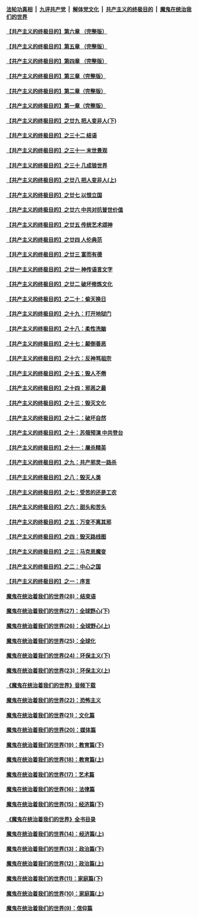 ####  [法轮功真相](../../../../basic/blob/master/README.md?t=12131813) &nbsp;|&nbsp; [九评共产党](../../../../9ping.md/blob/master/README.md?t=12131813) &nbsp;|&nbsp; [解体党文化](../../../../jtdwh.md/blob/master/README.md?t=12131813)  &nbsp;|&nbsp; [共产主义的终极目的](../../../../gczydzjmd.md/blob/master/README.md?t=12131813) &nbsp;|&nbsp; [魔鬼在统治我们的世界](../../../../mgztzwmdsj.md/blob/master/README.md?t=12131813) 

#### [【共产主义的终极目的】第六章 （完整版）](../pages/nsc422/n11428913.md?t=12131813) 

#### [【共产主义的终极目的】第五章 （完整版）](../pages/nsc422/n11428912.md?t=12131813) 

#### [【共产主义的终极目的】第四章 （完整版）](../pages/nsc422/n11428907.md?t=12131813) 

#### [【共产主义的终极目的】第三章（完整版）](../pages/nsc422/n11428848.md?t=12131813) 

#### [【共产主义的终极目的】第二章（完整版）](../pages/nsc422/n11428831.md?t=12131813) 

#### [【共产主义的终极目的】第一章（完整版）](../pages/nsc422/n11417651.md?t=12131813) 

#### [【共产主义的终极目的】之廿九 把人变非人(下)](../pages/nsc422/n11344140.md?t=12131813) 

#### [【共产主义的终极目的】之三十二 结语](../pages/nsc422/n11360535.md?t=12131813) 

#### [【共产主义的终极目的】之三十一 末世景观](../pages/nsc422/n11351129.md?t=12131813) 

#### [【共产主义的终极目的】之三十 几成狼世界](../pages/nsc422/n11348280.md?t=12131813) 

#### [【共产主义的终极目的】之廿八 把人变非人(上)](../pages/nsc422/n11340492.md?t=12131813) 

#### [【共产主义的终极目的】之廿七 以恨立国](../pages/nsc422/n11336944.md?t=12131813) 

#### [【共产主义的终极目的】之廿六 中共对抗普世价值](../pages/nsc422/n11324785.md?t=12131813) 

#### [【共产主义的终极目的】之廿五 传统艺术颂神](../pages/nsc422/n11296396.md?t=12131813) 

#### [【共产主义的终极目的】之廿四 人伦典范](../pages/nsc422/n11296397.md?t=12131813) 

#### [【共产主义的终极目的】之廿三 富而有德](../pages/nsc422/n11283598.md?t=12131813) 

#### [【共产主义的终极目的】之廿一 神传语言文字](../pages/nsc422/n11263265.md?t=12131813) 

#### [【共产主义的终极目的】之廿二 破坏修炼文化](../pages/nsc422/n11245728.md?t=12131813) 

#### [【共产主义的终极目的】之二十：偷天换日](../pages/nsc422/n11238846.md?t=12131813) 

#### [【共产主义的终极目的】之十九：打开地狱门](../pages/nsc422/n11206376.md?t=12131813) 

#### [【共产主义的终极目的】之十八：柔性洗脑](../pages/nsc422/n11199994.md?t=12131813) 

#### [【共产主义的终极目的】之十七：颠倒善恶](../pages/nsc422/n11179782.md?t=12131813) 

#### [【共产主义的终极目的】之十六：反神骂祖宗](../pages/nsc422/n11166798.md?t=12131813) 

#### [【共产主义的终极目的】之十五：毁人不倦](../pages/nsc422/n11166792.md?t=12131813) 

#### [【共产主义的终极目的】之十四：邪恶之最](../pages/nsc422/n11150249.md?t=12131813) 

#### [【共产主义的终极目的】之十三：毁灭文化](../pages/nsc422/n11135227.md?t=12131813) 

#### [【共产主义的终极目的】之十二：破坏自然](../pages/nsc422/n11135214.md?t=12131813) 

#### [【共产主义的终极目的】之十：苏俄预演 中共登台](../pages/nsc422/n11118424.md?t=12131813) 

#### [【共产主义的终极目的】之十一：屠杀精英](../pages/nsc422/n11118442.md?t=12131813) 

#### [【共产主义的终极目的】之九：共产邪灵一路杀](../pages/nsc422/n11114139.md?t=12131813) 

#### [【共产主义的终极目的】之八：毁灭人类](../pages/nsc422/n11108503.md?t=12131813) 

#### [【共产主义的终极目的】之七：受苦的还是工农](../pages/nsc422/n11101809.md?t=12131813) 

#### [【共产主义的终极目的】之六：甜头和苦头](../pages/nsc422/n11096971.md?t=12131813) 

#### [【共产主义的终极目的】之五：万变不离其邪](../pages/nsc422/n11091285.md?t=12131813) 

#### [【共产主义的终极目的】之四：毁灭路线图](../pages/nsc422/n11086284.md?t=12131813) 

#### [【共产主义的终极目的】之三：马克思魔变](../pages/nsc422/n11061941.md?t=12131813) 

#### [【共产主义的终极目的】之二：中心之国](../pages/nsc422/n11047728.md?t=12131813) 

#### [【共产主义的终极目的】之一：序言](../pages/nsc422/n11086077.md?t=12131813) 

#### [魔鬼在统治着我们的世界(28)：结束语](../pages/nsc422/n10936246.md?t=12131813) 

#### [魔鬼在统治着我们的世界(27)：全球野心(下)](../pages/nsc422/n10928319.md?t=12131813) 

#### [魔鬼在统治着我们的世界(26)：全球野心(上)](../pages/nsc422/n10900318.md?t=12131813) 

#### [魔鬼在统治着我们的世界(25)：全球化](../pages/nsc422/n10788205.md?t=12131813) 

#### [魔鬼在统治着我们的世界(24)：环保主义(下)](../pages/nsc422/n10695307.md?t=12131813) 

#### [魔鬼在统治着我们的世界(23)：环保主义(上)](../pages/nsc422/n10688613.md?t=12131813) 

#### [《魔鬼在统治着我们的世界》音频下载](../pages/nsc422/n10635553.md?t=12131813) 

#### [魔鬼在统治着我们的世界(22)：恐怖主义](../pages/nsc422/n10614727.md?t=12131813) 

#### [魔鬼在统治着我们的世界(21)：文化篇](../pages/nsc422/n10597706.md?t=12131813) 

#### [魔鬼在统治着我们的世界(20)：媒体篇](../pages/nsc422/n10586579.md?t=12131813) 

#### [魔鬼在统治着我们的世界(19)：教育篇(下)](../pages/nsc422/n10564808.md?t=12131813) 

#### [魔鬼在统治着我们的世界(18)：教育篇(上)](../pages/nsc422/n10526970.md?t=12131813) 

#### [魔鬼在统治着我们的世界(17)：艺术篇](../pages/nsc422/n10499093.md?t=12131813) 

#### [魔鬼在统治着我们的世界(16)：法律篇](../pages/nsc422/n10485969.md?t=12131813) 

#### [魔鬼在统治着我们的世界(15)：经济篇(下)](../pages/nsc422/n10469975.md?t=12131813) 

#### [《魔鬼在统治着我们的世界》全书目录](../pages/nsc422/n10464261.md?t=12131813) 

#### [魔鬼在统治着我们的世界(14)：经济篇(上)](../pages/nsc422/n10457370.md?t=12131813) 

#### [魔鬼在统治着我们的世界(13)：政治篇(下)](../pages/nsc422/n10448270.md?t=12131813) 

#### [魔鬼在统治着我们的世界(12)：政治篇(上)](../pages/nsc422/n10444576.md?t=12131813) 

#### [魔鬼在统治着我们的世界(11)：家庭篇(下)](../pages/nsc422/n10440961.md?t=12131813) 

#### [魔鬼在统治着我们的世界(10)：家庭篇(上)](../pages/nsc422/n10435448.md?t=12131813) 

#### [魔鬼在统治着我们的世界(9)：信仰篇](../pages/nsc422/n10432159.md?t=12131813) 

